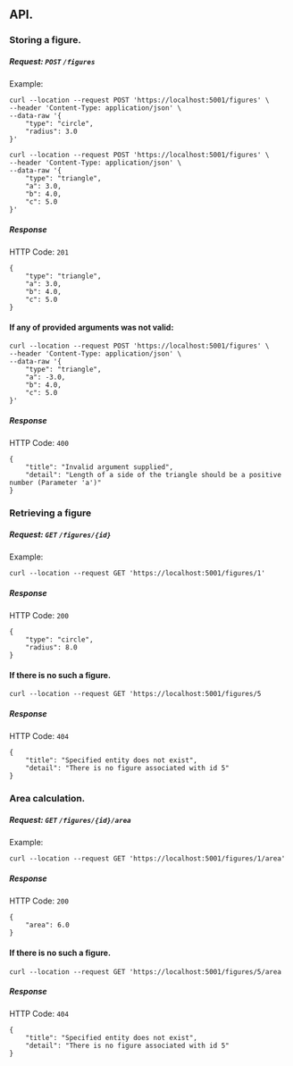 ## API.

### Storing a figure.

##### Request: ```POST``` ```/figures```

Example:

```
curl --location --request POST 'https://localhost:5001/figures' \
--header 'Content-Type: application/json' \
--data-raw '{
    "type": "circle",
    "radius": 3.0
}'
```

```
curl --location --request POST 'https://localhost:5001/figures' \
--header 'Content-Type: application/json' \
--data-raw '{
    "type": "triangle",
    "a": 3.0,
    "b": 4.0,
    "c": 5.0
}'
```

##### Response

HTTP Code: ```201```

```
{
    "type": "triangle",
    "a": 3.0,
    "b": 4.0,
    "c": 5.0
}
```

#### If any of provided arguments was not valid:

```
curl --location --request POST 'https://localhost:5001/figures' \
--header 'Content-Type: application/json' \
--data-raw '{
    "type": "triangle",
    "a": -3.0,
    "b": 4.0,
    "c": 5.0
}'
```

##### Response

HTTP Code: ```400```

```
{
    "title": "Invalid argument supplied",
    "detail": "Length of a side of the triangle should be a positive number (Parameter 'a')"
}
```

### Retrieving a figure

##### Request: ```GET``` ```/figures/{id}```

Example:

```
curl --location --request GET 'https://localhost:5001/figures/1'
```

##### Response

HTTP Code: ```200```

```
{
    "type": "circle",
    "radius": 8.0
}
```

#### If there is no such a figure.

```curl --location --request GET 'https://localhost:5001/figures/5```

##### Response

HTTP Code: ```404```

```
{
    "title": "Specified entity does not exist",
    "detail": "There is no figure associated with id 5"
}
```

### Area calculation.

##### Request: ```GET``` ```/figures/{id}/area```

Example:

```
curl --location --request GET 'https://localhost:5001/figures/1/area'
```

##### Response

HTTP Code: ```200```

```
{
    "area": 6.0
}
```

#### If there is no such a figure.

```curl --location --request GET 'https://localhost:5001/figures/5/area```

##### Response

HTTP Code: ```404```

```
{
    "title": "Specified entity does not exist",
    "detail": "There is no figure associated with id 5"
}
```
